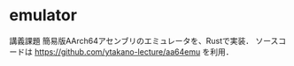 # emulator
講義課題
簡易版AArch64アセンブリのエミュレータを、Rustで実装．
ソースコードは https://github.com/ytakano-lecture/aa64emu を利用．
